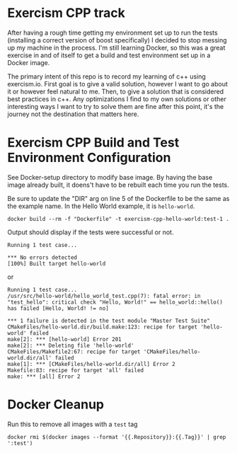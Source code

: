 # Exercism CPP track

After having a rough time getting my environment set up to run the tests (installing a correct version of boost specifically) I decided to stop messing up my machine in the process. I'm still learning Docker, so this was a great exercise in and of itself to get a build and test environment set up in a Docker image.

The primary intent of this repo is to record my learning of c++ using exercism.io. First goal is to give a valid solution, however I want to go about it or however feel natural to me. Then, to give a solution that is considered best practices in c++. Any optimizations I find to my own solutions or other interesting ways I want to try to solve them are fine after this point, it's the journey not the destination that matters here.

# Exercism CPP Build and Test Environment Configuration

See Docker-setup directory to modify base image. By having the base image already built, it doens't have to be rebuilt each time you run the tests.

Be sure to update the "DIR" arg on line 5 of the Dockerfile to be the same as the example name. In the Hello World example, it is `hello-world`.

```
docker build --rm -f "Dockerfile" -t exercism-cpp-hello-world:test-1 .
```

Output should display if the tests were successful or not.
```
Running 1 test case...

*** No errors detected
[100%] Built target hello-world
```
or
```
Running 1 test case...
/usr/src/hello-world/hello_world_test.cpp(7): fatal error: in "test_hello": critical check "Hello, World!" == hello_world::hello() has failed [Hello, World! != no]

*** 1 failure is detected in the test module "Master Test Suite"
CMakeFiles/hello-world.dir/build.make:123: recipe for target 'hello-world' failed
make[2]: *** [hello-world] Error 201
make[2]: *** Deleting file 'hello-world'
CMakeFiles/Makefile2:67: recipe for target 'CMakeFiles/hello-world.dir/all' failed
make[1]: *** [CMakeFiles/hello-world.dir/all] Error 2
Makefile:83: recipe for target 'all' failed
make: *** [all] Error 2
```

# Docker Cleanup
Run this to remove all images with a `test` tag
```
docker rmi $(docker images --format '{{.Repository}}:{{.Tag}}' | grep ':test')
```